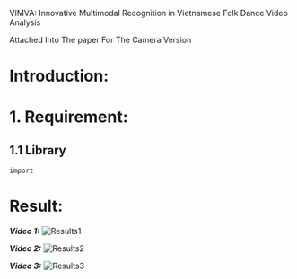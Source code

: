 VIMVA: Innovative Multimodal Recognition in
Vietnamese Folk Dance Video Analysis

Attached Into The paper For The Camera Version

# Introduction:

# 1. Requirement:
  ## 1.1 Library
  ```import ```

# Result:
***Video 1:***
![Results1](./demo/demo1.jpg)

***Video 2:***
![Results2](./demo/demo2.jpg)

***Video 3:***
![Results3](./demo/demo3.1.jpg)





